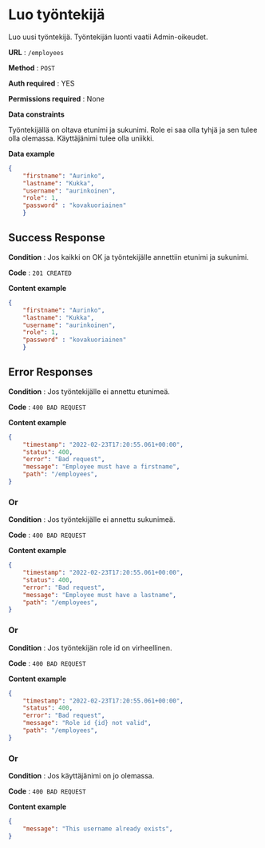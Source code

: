 # Luo työntekijä

Luo uusi työntekijä. Työntekijän luonti vaatii Admin-oikeudet.

**URL** : `/employees`

**Method** : `POST`

**Auth required** : YES

**Permissions required** : None

**Data constraints**

Työntekijällä on oltava etunimi ja sukunimi. Role ei saa olla tyhjä ja sen tulee olla olemassa. Käyttäjänimi tulee olla uniikki.

**Data example** 

```json
{
    "firstname": "Aurinko",
    "lastname": "Kukka",
    "username": "aurinkoinen",
    "role": 1,
    "password" : "kovakuoriainen"
    }
```

## Success Response

**Condition** : Jos kaikki on OK ja työntekijälle annettiin etunimi ja sukunimi.

**Code** : `201 CREATED`

**Content example**

```json
{
    "firstname": "Aurinko",
    "lastname": "Kukka",
    "username": "aurinkoinen",
    "role": 1,
    "password" : "kovakuoriainen"
    }
```

## Error Responses

**Condition** : Jos työntekijälle ei annettu etunimeä.

**Code** : `400 BAD REQUEST`

**Content example**

```json
{
    "timestamp": "2022-02-23T17:20:55.061+00:00",
    "status": 400,
    "error": "Bad request",    
    "message": "Employee must have a firstname",
    "path": "/employees",
}
```
### Or

**Condition** : Jos työntekijälle ei annettu sukunimeä.

**Code** : `400 BAD REQUEST`

**Content example**

```json
{
    "timestamp": "2022-02-23T17:20:55.061+00:00",
    "status": 400,
    "error": "Bad request",    
    "message": "Employee must have a lastname",
    "path": "/employees",
}
```

### Or

**Condition** : Jos työntekijän role id on virheellinen.

**Code** : `400 BAD REQUEST`

**Content example**

```json
{
    "timestamp": "2022-02-23T17:20:55.061+00:00",
    "status": 400,
    "error": "Bad request",    
    "message": "Role id {id} not valid",
    "path": "/employees",
}
```

### Or

**Condition** : Jos käyttäjänimi on jo olemassa.

**Code** : `400 BAD REQUEST`

**Content example**

```json
{  
    "message": "This username already exists",
}
```
